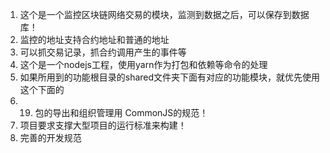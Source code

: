 1. 这个是一个监控区块链网络交易的模块，监测到数据之后，可以保存到数据库！
2. 监控的地址支持合约地址和普通的地址
3. 可以抓交易记录，抓合约调用产生的事件等
4. 这个是一个nodejs工程，使用yarn作为打包和依赖等命令的处理
5. 如果所用到的功能根目录的shared文件夹下面有对应的功能模块，就优先使用这个下面的
6. 19. 包的导出和组织管理用 CommonJS的规范！
7. 项目要求支撑大型项目的运行标准来构建！
8. 完善的开发规范
